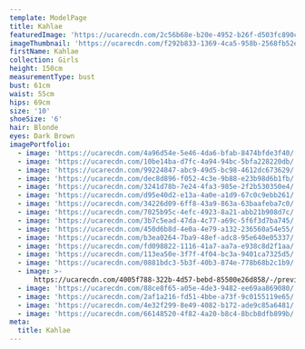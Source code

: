 ```yaml
---
template: ModelPage
title: Kahlae
featuredImage: 'https://ucarecdn.com/2c56b68e-b20e-4952-b26f-d503fc890c62/'
imageThumbnail: 'https://ucarecdn.com/f292b833-1369-4ca5-958b-2568fb52e11c/'
firstName: Kahlae
collection: Girls
height: 150cm
measurementType: bust
bust: 61cm
waist: 55cm
hips: 69cm
size: '10'
shoeSize: '6'
hair: Blonde
eyes: Dark Brown
imagePortfolio:
  - image: 'https://ucarecdn.com/4a96d54e-5e46-4da6-bfab-8474bfde3f40/'
  - image: 'https://ucarecdn.com/10be14ba-d7fc-4a94-94bc-5bfa228220db/'
  - image: 'https://ucarecdn.com/99224847-abc9-49d5-bc98-4612dc673629/'
  - image: 'https://ucarecdn.com/dec8d896-f052-4c3e-9b88-e23b98d6b1fb/'
  - image: 'https://ucarecdn.com/3241d78b-7e24-4fa3-985e-2f2b530350e4/'
  - image: 'https://ucarecdn.com/d95e40d2-e13a-4a0e-a1d9-67c0c9ebb261/'
  - image: 'https://ucarecdn.com/34226d09-6ff8-43a9-863a-63baafeba7c0/'
  - image: 'https://ucarecdn.com/7025b95c-4efc-4923-8a21-abb21b908d7c/'
  - image: 'https://ucarecdn.com/3b7c5ead-47da-4c77-a69c-5f6f3d7ba745/'
  - image: 'https://ucarecdn.com/450d6b8d-4e0a-4e79-a132-236560a54e55/'
  - image: 'https://ucarecdn.com/b3ea0264-7ba9-48ef-adc8-95e640e05337/'
  - image: 'https://ucarecdn.com/fd098822-1116-41a7-aa7a-e938c8d2f1aa/'
  - image: 'https://ucarecdn.com/113ea50e-3f7f-4f04-bc3a-9401ca7325d5/'
  - image: 'https://ucarecdn.com/0881bdc3-5b3f-40b3-874e-778b68b2c1b9/'
  - image: >-
      https://ucarecdn.com/4005f788-322b-4d57-bebd-85500e26d858/-/preview/-/rotate/90/
  - image: 'https://ucarecdn.com/88ce8f65-a05e-4de3-9482-ee69aa869080/'
  - image: 'https://ucarecdn.com/2af1a216-fd51-4bbe-a73f-9c0155119e65/'
  - image: 'https://ucarecdn.com/4e32f299-8e49-4082-b172-ade9c85a6481/'
  - image: 'https://ucarecdn.com/66148520-4f82-4a20-b8c4-8bcb8dfb899b/'
meta:
  title: Kahlae
---
```


